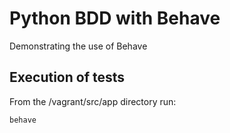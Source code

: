 # Python BDD with Behave

Demonstrating the use of Behave

## Execution of tests

From the /vagrant/src/app directory run:

`behave`